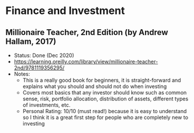 # Finance and Investment

## Millionaire Teacher, 2nd Edition (by Andrew Hallam, 2017)
- Status: Done (Dec 2020)
- https://learning.oreilly.com/library/view/millionaire-teacher-2nd/9781119356295/
- Notes:
	- This is a really good book for beginners, it is straight-forward and explains what you should and should not do when investing
	- Covers most basics that any investor should know such as common sense, risk, portfolio allocation, distribution of assets, different types of investments, etc. 
	- Personal Rating: 10/10 (must read!) because it is easy to understand so I think it is a great first step for people who are completely new to investing